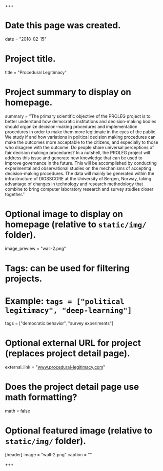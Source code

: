 +++
# Date this page was created.
date = "2018-02-15"

# Project title.
title = "Procedural Legitimacy"


# Project summary to display on homepage.
summary = "The primary scientific objective of the PROLEG project is to better understand how democratic institutions and decision-making bodies should organize decision-making procedures and implementation procedures in order to make them more legitimate in the eyes of the public. We study if and how variations in political decision making procedures can make the outcomes more acceptable to the citizens, and especially to those who disagree with the outcome. Do people share universal perceptions of fair decision makingn procedures? In a nutshell, the PROLEG project will address this issue and generate new knowledge that can be used to improve governance in the future. This will be accomplished by conducting experimental and observational studies on the mechanisms of accepting decision-making procedures. The data will mainly be generated within the infrastructure of DIGSSCORE at the University of Bergen, Norway, taking advantage of changes in technology and research methodology that combine to bring computer laboratory research and survey studies closer together."

# Optional image to display on homepage (relative to `static/img/` folder).
image_preview = "wall-2.png"

# Tags: can be used for filtering projects.
# Example: `tags = ["political legitimacy", "deep-learning"]`
tags = ["democratic behavior", "survey experiments"]

# Optional external URL for project (replaces project detail page).
external_link = "www.procedural-legitimacy.com"

# Does the project detail page use math formatting?
math = false

# Optional featured image (relative to `static/img/` folder).
[header]
image = "wall-2.png"
caption = ""

+++


